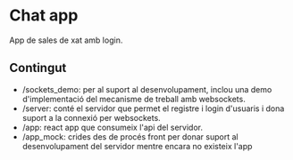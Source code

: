 # Chat app

App de sales de xat amb login.

## Contingut

- /sockets_demo: per al suport al desenvolupament, inclou una demo d'implementació del mecanisme de treball amb websockets.
- /server: conté el servidor que permet el registre i login d'usuaris i dona suport a la connexió per websockets.
- /app: react app que consumeix l'api del servidor.
- /app_mock: crides des de procés front per donar suport al desenvolupament del servidor mentre encara no existeix l'app

